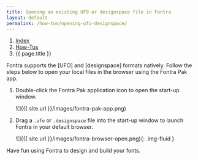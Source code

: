 ```yaml
---
title: Opening an existing UFO or designspace file in Fontra
layout: default
permalink: /how-tos/opening-ufo-designspace/
---
```


<nav aria-label="breadcrumb">
  <ol class="breadcrumb small">
    <li class="breadcrumb-item"><a href="{{ site.url }}">Index</a></li>
    <li class="breadcrumb-item"><a href="../../how-tos">How-Tos</a></li>
    <li class="breadcrumb-item active" aria-current="page">{{ page.title }}</li>
  </ol>
</nav>

Fontra supports the [UFO] and [designspace] formats natively. Follow the steps below to open your local files in the browser using the Fontra Pak app.


1. Double-click the Fontra Pak application icon to open the start-up window.

    ![]({{ site.url }}/images/fontra-pak-app.png)


2. Drag a `.ufo` or `.designspace` file into the start-up window to launch Fontra in your default browser.


    ![]({{ site.url }}/images/fontra-browser-open.png){: .img-fluid }


Have fun using Fontra to design and build your fonts.
